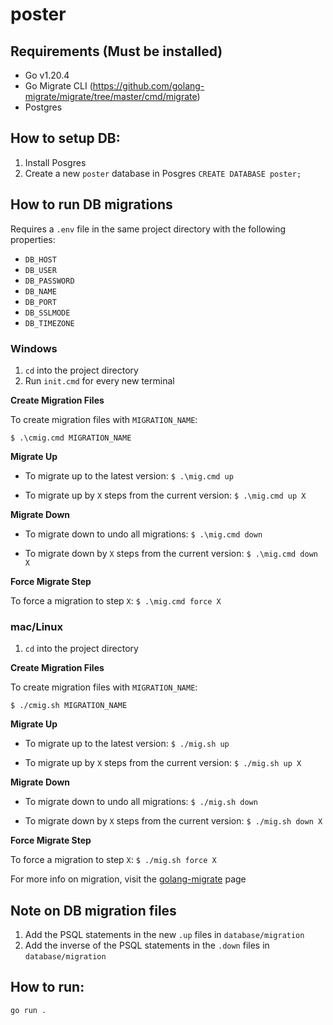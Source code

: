 # poster
## Requirements (Must be installed)
- Go v1.20.4
- Go Migrate CLI (https://github.com/golang-migrate/migrate/tree/master/cmd/migrate)
- Postgres

## How to setup DB:
1. Install Posgres
2. Create a new `poster` database in Posgres
```CREATE DATABASE poster;```

## How to run DB migrations
Requires a `.env` file in the same project directory with the following properties:
- `DB_HOST`
- `DB_USER`
- `DB_PASSWORD`
- `DB_NAME`
- `DB_PORT`
- `DB_SSLMODE`
- `DB_TIMEZONE`

### Windows
1. `cd` into the project directory
2. Run `init.cmd` for every new terminal

**Create Migration Files**

To create migration files with `MIGRATION_NAME`:

```$ .\cmig.cmd MIGRATION_NAME```

**Migrate Up**

- To migrate up to the latest version:
```$ .\mig.cmd up```

- To migrate up by `X` steps from the current version:
```$ .\mig.cmd up X```

**Migrate Down**

- To migrate down to undo all migrations:
```$ .\mig.cmd down```

- To migrate down by `X` steps from the current version:
```$ .\mig.cmd down X```

**Force Migrate Step**

To force a migration to step `X`:
```$ .\mig.cmd force X```

### mac/Linux
1. `cd` into the project directory

**Create Migration Files**

To create migration files with `MIGRATION_NAME`:

```$ ./cmig.sh MIGRATION_NAME```

**Migrate Up**

- To migrate up to the latest version:
```$ ./mig.sh up```

- To migrate up by `X` steps from the current version:
```$ ./mig.sh up X```

**Migrate Down**

- To migrate down to undo all migrations:
```$ ./mig.sh down```

- To migrate down by `X` steps from the current version:
```$ ./mig.sh down X```

**Force Migrate Step**

To force a migration to step `X`:
```$ ./mig.sh force X```

For more info on migration, visit the [golang-migrate](https://github.com/golang-migrate/migrate/blob/master/database/postgres/TUTORIAL.md) page

## Note on DB migration files

1. Add the PSQL statements in the new `.up` files in `database/migration`
2. Add the inverse of the PSQL statements in the `.down` files in `database/migration`

## How to run:
```go run .```
